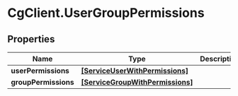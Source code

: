 # CgClient.UserGroupPermissions

## Properties

Name | Type | Description | Notes
------------ | ------------- | ------------- | -------------
**userPermissions** | [**[ServiceUserWithPermissions]**](ServiceUserWithPermissions.md) |  | [optional] 
**groupPermissions** | [**[ServiceGroupWithPermissions]**](ServiceGroupWithPermissions.md) |  | [optional] 


